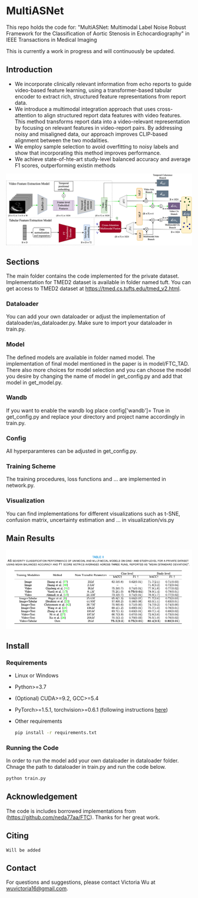 # MultiASNet
This repo holds the code for:
"MultiASNet: Multimodal Label Noise Robust Framework for the Classification of Aortic Stenosis in Echocardiography" in IEEE Transactions in Medical Imaging

This is currently a work in progress and will continuously be updated.

## Introduction

 - We incorporate clinically relevant information from echo reports to guide video-based feature learning, using a transformer-based tabular encoder to extract rich, structured feature representations from report data.
 - We introduce a multimodal integration approach that uses cross-attention to align structured report data features with video features. This method transforms report data into a video-relevant representation by focusing on relevant features in video-report pairs. By addressing noisy and misaligned data, our approach improves CLIP-based alignment between the two modalities.
 - We employ sample selection to avoid overfitting to noisy labels and show that incorporating this method improves performance.
 - We achieve state-of-hte-art study-level balanced accuracy and average F1 scores, outperforming existin methods

![](images/method.png "Architecture")

## Sections
The main folder contains the code implemented for the private dataset. Implementation for TMED2 dataset is available in folder named tuft. You can get access to TMED2 dataset at https://tmed.cs.tufts.edu/tmed_v2.html. 
### Dataloader
You can add your own dataloader or adjust the implementation of dataloader/as_dataloader.py. Make sure to import your dataloader in train.py.
### Model
The defined models are available in folder named model. The implementation of final model mentioned in the paper is in model/FTC_TAD. There also more choices for model selection and you can choose the model you desire by changing the name of model in get_config.py and add that model in get_model.py.
### Wandb
If you want to enable the wandb log place config['wandb']= True in get_config.py and replace your directory and project name accordingly in train.py.
### Config
All hyperparamteres can be adjusted in get_config.py.
### Training Scheme
The training procedures, loss functions and ... are implemented in network.py.
### Visualization
You can find implementations for different visualizations such as t-SNE, confusion matrix, uncertainty estimation and ... in visualization/vis.py

## Main Results
![](images/results.png "Results")


## Install
### Requirements

* Linux or Windows
  
* Python>=3.7

* (Optional) CUDA>=9.2, GCC>=5.4
  
* PyTorch>=1.5.1, torchvision>=0.6.1 (following instructions [here](https://pytorch.org/))
  
* Other requirements
    ```bash
    pip install -r requirements.txt
    ```
### Running the Code
In order to run the model add your own dataloader in dataloader folder. Chnage the path to dataloader in train.py and run the code below.
```bash
python train.py 
```


## Acknowledgement
The code is includes borrowed implementations from (https://github.com/neda77aa/FTC). Thanks for her great work.

## Citing
```
Will be added
```

## Contact

For questions and suggestions, please contact Victoria Wu at wuvictoria16@gmail.com.
